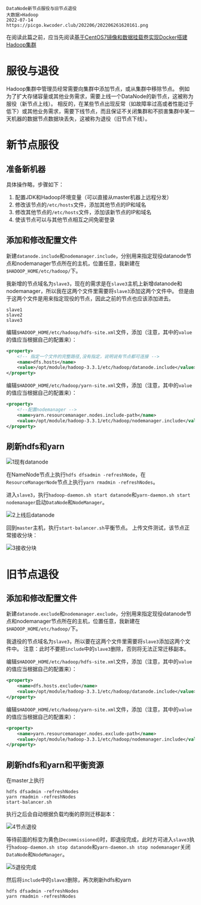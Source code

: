 ```text
DataNode新节点服役与旧节点退役
大数据>Hadoop
2022-07-14
https://picgo.kwcoder.club/202206/202206261620161.png
```



在阅读此篇之前，应当先阅读[基于CentOS7镜像和数据挂载卷实现Docker搭建Hadoop集群](/p/20220626/)

# 服役与退役

Hadoop集群中管理员经常需要向集群中添加节点，或从集群中移除节点。
例如为了扩大存储容量或其他业务需求，需要上线一个DataNode的新节点，这被称为服役（新节点上线）。
相反的，在某些节点出现反常（如故障率过高或者性能过于低下）或其他业务需求，需要下线节点，而且保证不关闭集群和不损害集群中某一天机器的数据节点数据块丢失，这被称为退役（旧节点下线）。

# 新节点服役

## 准备新机器

具体操作略，步骤如下：

1. 配置JDK和Hadoop环境变量（可以直接从master机器上远程分发）
2. 修改该节点的`/etc/hosts`文件，添加其他节点的IP和域名 
3. 修改其他节点的`/etc/hosts`文件，添加该新节点的IP和域名
4. 使该节点可以与其他节点相互之间免密登录

## 添加和修改配置文件

新建`datanode.include`和`nodemanager.include`，分别用来指定现役datanode节点和nodemanager节点所在的主机，位置任意，我新建在`$HADOOP_HOME/etc/hadoop/`下。

我新增的节点域名为`slave3`，现在的需求是在`slave3`主机上新增datanode和nodemanager，所以我在这两个文件里需要将`slave3`添加这两个文件中。
但是由于这两个文件是用来指定现役的节点，因此之前的节点也应该添加进去。

```text
slave1
slave2
slave3
```

编辑`$HADOOP_HOME/etc/hadoop/hdfs-site.xml`文件，添加（注意，其中的`value`的值应当根据自己的配置来）：

```xml
<property>
    <!-- 指定一个文件的完整路径,没有指定，说明说有节点都可连接 -->		
    <name>dfs.hosts</name>
    <value>/opt/module/hadoop-3.3.1/etc/hadoop/datanode.include</value>
</property>
```

编辑`$HADOOP_HOME/etc/hadoop/yarn-site.xml`文件，添加（注意，其中的`value`的值应当根据自己的配置来）：

```xml
<property>
    <!--配置nodemanager -->
    <name>yarn.resourcemanager.nodes.include-path</name>
    <value>/opt/module/hadoop-3.3.1/etc/hadoop/nodemanager.include</value>
</property>
```

## 刷新hdfs和yarn



![1现有datanode](https://picgo.kwcoder.club/202206/202207170126498.png)



在NameNode节点上执行`hdfs dfsadmin -refreshNode`，在`ResourceManagerNode`节点上执行`yarn rmadmin -refreshNodes`。

进入`slave3`，执行`hadoop-daemon.sh start datanode`和`yarn-daemon.sh start nodemanager`启动`DataNode`和`NodeManager`。



![2上线后datanode](https://picgo.kwcoder.club/202206/202207170127115.png)



回到`master`主机，执行`start-balancer.sh`平衡节点。
上传文件测试，该节点正常接收分块：



![3接收分块](https://picgo.kwcoder.club/202206/202207170127554.png)



# 旧节点退役

## 添加和修改配置文件


新建`datanode.exclude`和`nodemanager.exclude`，分别用来指定现役datanode节点和nodemanager节点所在的主机，位置任意，我新建在`$HADOOP_HOME/etc/hadoop/`下。

我退役的节点域名为`slave3`，所以要在这两个文件里需要将`slave3`添加这两个文件中。
注意：此时不要把`include`中的`slave3`删除，否则将无法正常迁移副本。

编辑`$HADOOP_HOME/etc/hadoop/hdfs-site.xml`文件，添加（注意，其中的`value`的值应当根据自己的配置来）：

```xml
<property>
    <name>dfs.hosts.exclude</name>
    <value>/opt/module/hadoop-3.3.1/etc/hadoop/datanode.include</value>
</property>
```

编辑`$HADOOP_HOME/etc/hadoop/yarn-site.xml`文件，添加（注意，其中的`value`的值应当根据自己的配置来）：

```xml
<property>
    <name>yarn.resourcemanager.nodes.exclude-path</name>
    <value>/opt/module/hadoop-3.3.1/etc/hadoop/nodemanager.include</value>
</property>
```

## 刷新hdfs和yarn和平衡资源

在master上执行

```shell
hdfs dfsadmin -refreshNodes
yarn rmadmin -refreshNodes
start-balancer.sh
```

执行之后会自动根据负载均衡的原则迁移副本：



![4节点退役](https://picgo.kwcoder.club/202206/202207170127672.png)



等待前面的标变为黄色(`Decommissioned`)时，即退役完成，此时方可进入`slave3`执行`hadoop-daemon.sh stop datanode`和`yarn-daemon.sh stop nodemanager`关闭`DataNode`和`NodeManager`。



![5退役完成](https://picgo.kwcoder.club/202206/202207170127590.png)



然后将`include`中的`slave3`删除，再次刷新hdfs和yarn

```shell
hdfs dfsadmin -refreshNodes
yarn rmadmin -refreshNodes
```

